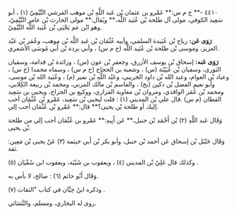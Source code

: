 ٤٤١٠ -** خ م س:** عَمْرو بن عثمان بْن عَبد اللَّهِ بْن موهب القرشي التَّيْمِيّ (١) ، أبو سَعِيد الكوفي، مولى آل طلحة بْن عُبَيد اللَّه،** ويُقال:** مولى الحارث بْن عامر التَّيْمِيّ، وهو ابْن عم يَحْيَى بْن عُبَيد اللَّه التَّيْمِيّ.

**رَوَى عَن:** رباح بْن عُبَيدة السلمي، وأبيه عُثْمَان بْن عَبد اللَّه بْن موهب، وعُمَر بْن عَبْد العزيز، وموسى بْن طلحة بْن عُبَيد اللَّه (خ م س) ، وأبي بردة بْن أَبي مُوسَى الأشعري.

**رَوَى عَنه:** إسحاق بْن يوسف الأزرق، وجعفر بْن عون (س) ، وزائدة بْن قدامة، وسفيان الثوري، وسفيان بْن عُيَيْنَة (س) ، وشعبة بن الحجاج (خ م س) ، وسماه محمدا (خ س) ، وعباد بْن العوام، وعبد الله بْن داود الخريبي، وعَبْد اللَّهِ بْن نمير (م) ، وعُبَيد الله بْن موسى، وأبو نعيم الفضل بْن دكين (بخ) ، والقاسم بْن مالك المزني، ومحمد بْن ربيعة الكِلابي، ومحمد بْن عُمَر الواقدي، ومروان بْن معاوية الفزاري، ووكيع بن الجراح، ويحيى بن سَعِيد القطان (م س) .قال علي بْن المديني (١) : قلت ليحيى بْن سَعِيد، عَمْرو بْن عُثْمَان أحب إليك أو طلحة بْن يحيى؟** قال:** عَمْرو بْن عُثْمَان أحب إلي.

وَقَال عَبد اللَّهِ (٢) بْن أَحْمَد بْن حنبل،** عَن أَبِيهِ:** عَمْرو بن عُثْمَان أحب إلي من طلحة بْن يحيى.

وَقَال حَنْبَل بْن إسحاق عَن أحمد بْن حنبل، وأبو بكر بْن أَبي خيثمة (٣) عَنْ يحيى بْن مَعِين: ثقة.

وكذلك قال عَلِيّ بْن المديني (٤) ، ويعقوب بن شَيْبَة، ويعقوب ابن سُفْيَان (٥) .

وَقَال أَبُو حاتم (٦) : صالح، لا بأس به.

وذكره ابنُ حِبَّان في كتاب "الثقات (٧) .

روى له البخاري، ومسلم، والنَّسَائي.